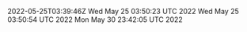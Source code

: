 2022-05-25T03:39:46Z
Wed May 25 03:50:23 UTC 2022
Wed May 25 03:50:54 UTC 2022
Mon May 30 23:42:05 UTC 2022
